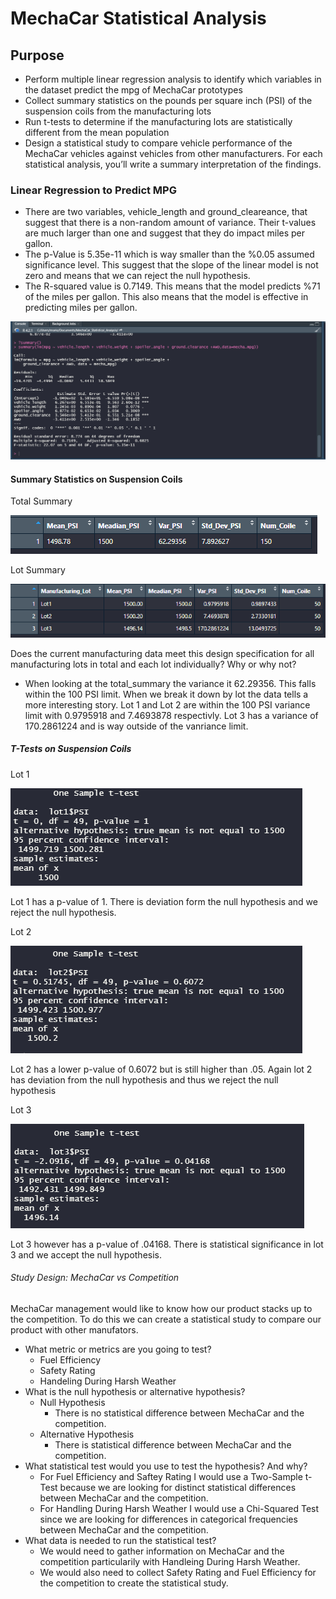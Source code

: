 # MechaCar Statistical Analysis

## Purpose
- Perform multiple linear regression analysis to identify which variables in the dataset predict the mpg of MechaCar prototypes
- Collect summary statistics on the pounds per square inch (PSI) of the suspension coils from the manufacturing lots
- Run t-tests to determine if the manufacturing lots are statistically different from the mean population
- Design a statistical study to compare vehicle performance of the MechaCar vehicles against vehicles from other manufacturers. For each statistical analysis, you’ll write a summary interpretation of the findings.

### Linear Regression to Predict MPG
- There are two variables, vehicle_length and ground_cleareance, that suggest that there is a non-random amount of variance. Their t-values are much larger than one and suggest that they do impact miles per gallon. 
- The p-Value is 5.35e-11 which is way smaller than the %0.05 assumed significance level. This suggest that the slope of the linear model is not zero and means that we can reject the null hypothesis.
- The R-squared value is 0.7149. This means that the model predicts %71 of the miles per gallon. This also means that the model is effective in predicting miles per gallon.

![Summary_Deliverable_1.png](https://github.com/mselover21/MechaCar_Statistical_Analysis/blob/main/Images/Summary_Deliverable_1.png)

#### Summary Statistics on Suspension Coils
Total Summary

![Total_Summary.png](https://github.com/mselover21/MechaCar_Statistical_Analysis/blob/main/Images/Total_Summary.png)

Lot Summary

![Lot_Summary.png](https://github.com/mselover21/MechaCar_Statistical_Analysis/blob/main/Images/Lot_Summary.png)

Does the current manufacturing data meet this design specification for all manufacturing lots in total and each lot individually? Why or why not?

- When looking at the total_summary the variance it 62.29356. This falls within the 100 PSI limit. When we break it down by lot the data tells a more interesting story. Lot 1 and Lot 2 are within the 100 PSI variance limit with 0.9795918 and 7.4693878 respectivly. Lot 3 has a variance of 170.2861224 and is way outside of the vanriance limit. 

##### T-Tests on Suspension Coils
Lot 1

![Lot_1_Ttest.png](https://github.com/mselover21/MechaCar_Statistical_Analysis/blob/main/Images/Lot_1_Ttest.png)

Lot 1 has a p-value of 1. There is deviation form the null hypothesis and we reject the null hypothesis.

Lot 2

![Lot_2_Ttest.png](https://github.com/mselover21/MechaCar_Statistical_Analysis/blob/main/Images/Lot_2_Ttest.png)

Lot 2 has a lower p-value of 0.6072 but is still higher than .05. Again lot 2 has deviation from the null hypothesis and thus we reject the null hypothesis

Lot 3

![Lot_3_Ttest.png](https://github.com/mselover21/MechaCar_Statistical_Analysis/blob/main/Images/Lot_3_Ttest.png)

Lot 3 however has a p-value of .04168. There is statistical significance in lot 3 and we accept the null hypothesis.


###### Study Design: MechaCar vs Competition

MechaCar management would like to know how our product stacks up to the competition. To do this we can create a statistical study to compare our product with other manufators.
- What metric or metrics are you going to test?
    - Fuel Efficiency
    - Safety Rating
    - Handeling During Harsh Weather
- What is the null hypothesis or alternative hypothesis?
    - Null Hypothesis
        - There is no statistical difference between MechaCar and the competition.
    - Alternative Hypothesis
        - There is statistical difference between MechaCar and the competition.
- What statistical test would you use to test the hypothesis? And why?
    - For Fuel Efficiency and Saftey Rating I would use a Two-Sample t-Test because we are looking for distinct statistical differences between MechaCar and the competition.
    - For Handling During Harsh Weather I would use a Chi-Squared Test since we are looking for differences in categorical frequencies between MechaCar and the competition.
- What data is needed to run the statistical test?
    - We would need to gather information on MechaCar and the competition particularily with Handleing During Harsh Weather.
    - We would also need to collect Safety Rating and Fuel Efficiency for the competition to create the statistical study.    